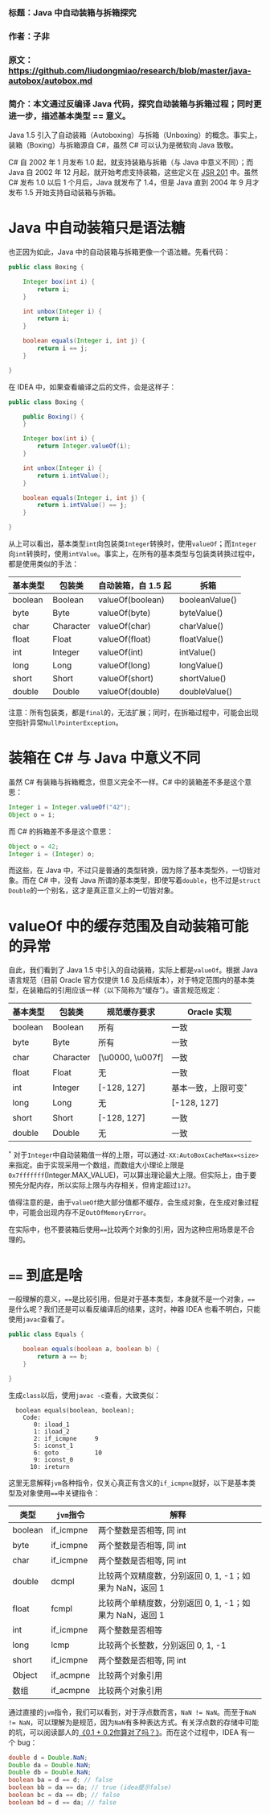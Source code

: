 ﻿### 标题：Java 中自动装箱与拆箱探究
### 作者：子非
### 原文：https://github.com/liudongmiao/research/blob/master/java-autobox/autobox.md
### 简介：本文通过反编译 Java 代码，探究自动装箱与拆箱过程；同时更进一步，描述基本类型 == 意义。

Java 1.5 引入了自动装箱（Autoboxing）与拆箱（Unboxing）的概念。事实上，装箱（Boxing）与拆箱源自 C#，虽然 C# 可以认为是微软向 Java 致敬。

C# 自 2002 年 1 月发布 1.0 起，就支持装箱与拆箱（与 Java 中意义不同）；而 Java 自 2002 年 12 月起，就开始考虑支持装箱，这些定义在 [JSR 201](https://www.jcp.org/en/jsr/detail?id=201) 中。虽然 C# 发布 1.0 以后 1 个月后，Java 就发布了 1.4，但是 Java 直到 2004 年 9 月才发布 1.5 开始支持自动装箱与拆箱。

# Java 中自动装箱只是语法糖

也正因为如此，Java 中的自动装箱与拆箱更像一个语法糖。先看代码：

```java
public class Boxing {

    Integer box(int i) {
        return i;
    }

    int unbox(Integer i) {
        return i;
    }

    boolean equals(Integer i, int j) {
        return i == j;
    }

}
```

在 IDEA 中，如果查看编译之后的文件，会是这样子：

```java
public class Boxing {

    public Boxing() {
    }

    Integer box(int i) {
        return Integer.valueOf(i);
    }

    int unbox(Integer i) {
        return i.intValue();
    }

    boolean equals(Integer i, int j) {
        return i.intValue() == j;
    }

}
```

从上可以看出，基本类型`int`向包装类`Integer`转换时，使用`valueOf`；而`Integer`向`int`转换时，使用`intValue`。事实上，在所有的基本类型与包装类转换过程中，都是使用类似的手法：

| 基本类型 | 包装类 | 自动装箱，自 1.5 起 | 拆箱 |
| ------- | ----- | ------- | --- |
| boolean | Boolean | valueOf(boolean) | booleanValue() |
| byte | Byte | valueOf(byte) | byteValue() |
| char | Character | valueOf(char) | charValue() |
| float | Float | valueOf(float) | floatValue() |
| int | Integer | valueOf(int) | intValue() |
| long | Long | valueOf(long) | longValue() |
| short | Short | valueOf(short) | shortValue() |
| double | Double | valueOf(double) | doubleValue() |

注意：所有包装类，都是`final`的，无法扩展；同时，在拆箱过程中，可能会出现空指针异常`NullPointerException`。

# 装箱在 C# 与 Java 中意义不同

虽然 C# 有装箱与拆箱概念，但意义完全不一样。C# 中的装箱差不多是这个意思：

```java
Integer i = Integer.valueOf("42");
Object o = i;
```

而 C# 的拆箱差不多是这个意思：

```java
Object o = 42;
Integer i = (Integer) o;
```

而这些，在 Java 中，不过只是普通的类型转换，因为除了基本类型外，一切皆对象。而在 C# 中，没有 Java 所谓的基本类型，即使写着`double`，也不过是`struct Double`的一个别名，这才是真正意义上的一切皆对象。

# valueOf 中的缓存范围及自动装箱可能的异常

自此，我们看到了 Java 1.5 中引入的自动装箱，实际上都是`valueOf`。根据 Java 语言规范（目前 Oracle 官方仅提供 1.6 及后续版本），对于特定范围内的基本类型，在装箱后的引用应该一样（以下简称为“缓存”）。语言规范规定：

| 基本类型 | 包装类 | 规范缓存要求 | Oracle 实现 |
| ------- | ----- | --- | ---- |
| boolean | Boolean | 所有 | 一致 |
| byte | Byte | 所有 | 一致 |
| char | Character | [\u0000, \u007f] | 一致 |
| float | Float | 无 | 一致 |
| int | Integer | [-128, 127] | 基本一致，上限可变<sup>`*`</sup> |
| long | Long | 无 | [-128, 127] |
| short | Short | [-128, 127] | 一致 |
| double | Double | 无 | 一致 |

<sup>`*`</sup> 对于`Integer`中自动装箱值一样的上限，可以通过`-XX:AutoBoxCacheMax=<size>`来指定。由于实现采用一个数组，而数组大小理论上限是`0x7fffffff`(Integer.MAX_VALUE)，可以算出理论最大上限。但实际上，由于要预先分配内存，所以实际上限与内存相关，但肯定超过`127`。

值得注意的是，由于`valueOf`绝大部分值都不缓存，会生成对象，在生成对象过程中，可能会出现内存不足`OutOfMemoryError`。

在实际中，也不要装箱后使用`==`比较两个对象的引用，因为这种应用场景是不合理的。

# `==` 到底是啥

一般理解的意义，`==`是比较引用，但是对于基本类型，本身就不是一个对象，`==`是什么呢？我们还是可以看反编译后的结果，这时，神器 IDEA 也看不明白，只能使用`javac`查看了。

```java
public class Equals {

    boolean equals(boolean a, boolean b) {
        return a == b;
    }

}
```

生成`class`以后，使用`javac -c`查看，大致类似：

```
  boolean equals(boolean, boolean);
    Code:
       0: iload_1
       1: iload_2
       2: if_icmpne     9
       5: iconst_1
       6: goto          10
       9: iconst_0
      10: ireturn
```

这里无意解释`jvm`各种指令，仅关心真正有含义的`if_icmpne`就好，以下是基本类型及对象使用`==`中关键指令：

| 类型 | `jvm`指令 | 解释 |
| --- | --- | --- |
| boolean | if_icmpne | 两个整数是否相等, 同 int |
| byte | if_icmpne | 两个整数是否相等, 同 int |
| char | if_icmpne | 两个整数是否相等, 同 int |
| double | dcmpl | 比较两个双精度数，分别返回 0, 1, -1；如果为 NaN，返回 1 |
| float | fcmpl | 比较两个单精度数，分别返回 0, 1, -1；如果为 NaN，返回 1 |
| int | if_icmpne | 两个整数是否相等  |
| long | lcmp | 比较两个长整数，分别返回 0, 1, -1 |
| short | if_icmpne | 两个整数是否相等, 同 int |
| Object | if_acmpne | 比较两个对象引用 |
| 数组 | if_acmpne | 比较两个对象引用 |

通过直接的`jvm`指令，我们可以看到，对于浮点数而言，`NaN != NaN`。而至于`NaN != NaN`，可以理解为是规范，因为`NaN`有多种表达方式。有关浮点数的存储中可能的坑，可以阅读鄙人的[《0.1 + 0.2你算对了吗？》](http://mp.weixin.qq.com/s?__biz=MzAwOTE0ODEwMQ==&mid=2650686196&idx=1&sn=281521f872016b49fca2d1b4d7c9e737)。而在这个过程中，IDEA 有一个 bug：

```java
double d = Double.NaN;
Double da = Double.NaN;
Double db = Double.NaN;
boolean ba = d == d; // false
boolean bb = da == da; // true (idea提示false)
boolean bc = da == db; // false
boolean bd = d == da; // false
```